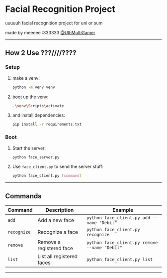 

# Facial Recognition Project  

uuuuuh facial recognition project for uni or sum 

made by meeeee :333333 [@UltiMultiGamer](https://github.com/UltiMultiGamer)  

---

##  How 2 Use  ???////????

### **Setup**  
1. make a venv:
   ```bash
   python -m venv venv
   ```
2. boot up the venv:

    ```bash
    .\venv\Scripts\activate
    ```
3. and install dependencies:
   ```bash
   pip install -r requirements.txt
   ```

### **Boot**  
1. Start the server:  
   ```bash
   python face_server.py
   ```
2. Use `face_client.py` to send the server stuff:  
   ```bash
   python face_client.py [command]
   ```

---

## Commands 

| Command | Description | Example |
|---------|-------------|---------|
| `add` | Add a new face | `python face_client.py add --name "Debil"` |
| `recognize` | Recognize a face | `python face_client.py recognize` |
| `remove` | Remove a registered face | `python face_client.py remove --name "Debil"` |
| `list` | List all registered faces | `python face_client.py list` |

---

